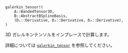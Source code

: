 ```
galerkin_tensor!(
    A::BandedTensor3D,
    B::AbstractBSplineBasis,
    (D₁::Derivative, D₂::Derivative, D₃::Derivative),
)
```

3D ガレルキンテンソルをインプレースで計算します。

詳細については [`galerkin_tensor`](@ref) を参照してください。
